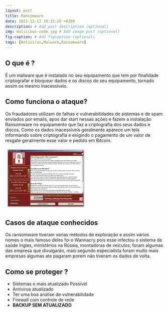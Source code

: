 ```yaml
---
layout: post
title: Ransomware
date: 2021-12-13 19:32:20 +0300
description: # Add post description (optional)
img: malicious-code.jpg # Add image post (optional)
fig-caption: # Add figcaption (optional)
tags: [Antivirus,Malware,Ransomware]
---
```


## O que é ?

É um malware que é instalado no seu equipamento que tem por finalidade criptografar e bloquear dados e os discos do seu  equipamento, tornado assim os mesmo inacessíveis.

## Como funciona o ataque?
 
 Os fraudadores utilizam de falhas e vulnerabilidades de sistemas e de spam enviados por emails, apos dar start nessas ações e fazem a instalação Ransomware no equipamento que faz a criptografia dos seus dados e discos,
 Como os dados inacessíveis geralmente aparece um tela informando sobre criptografia e exigindo o pagamento de um valor de resgate geralmente esse valor e pedido em Bitcoin.

![ransomware](/assets/img/ransom.jpeg)


## Casos de ataque conhecidos
Os ransomware tiveram varias métodos de exploração e assim vários nomes o mais famoso deles foi o Wannacry pois esse infectou o sistema de saúde Ingles, ministérios na Rússia, montadoras de veículos, foram algumas das empresa que divulgarão, mais segundo especialista foram muito mais empresas algumas ate pagaram porem não tiveram os dados de volta.


## Como se proteger ?

* Sistemas o mais atualizado Possivel 
* Antivirus atualizado 
* Ter uma boa analise de vulnerabilidade
* Firewall com controle de rede 
* **BACKUP SEM ATUALIZADO** 
